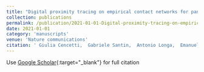 ```yaml
---
title: "Digital proximity tracing on empirical contact networks for pandemic control"
collection: publications
permalink: /publication/2021-01-01-Digital-proximity-tracing-on-empirical-contact-networks-for-pandemic-control
date: 2021-01-01
category: 'manuscripts'
venue: 'Nature communications'
citation: ' Giulia Cencetti,  Gabriele Santin,  Antonio Longa,  Emanuele Pigani,  Alain Barrat,  Ciro Cattuto,  Sune Lehmann,  Marcel Salathe,  Bruno Lepri, &quot;Digital proximity tracing on empirical contact networks for pandemic control.&quot; Nature communications, 2021.'
---
```

Use [Google Scholar](https://scholar.google.com/scholar?q=Digital+proximity+tracing+on+empirical+contact+networks+for+pandemic+control){:target="_blank"} for full citation